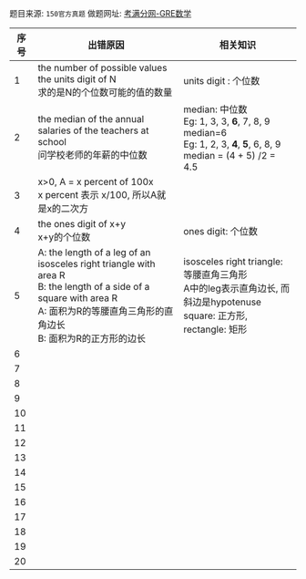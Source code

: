 题目来源: `150官方真题`
做题网址: [考满分网-GRE数学](http://gre.kmf.com/question/qr)

| 序号 | 出错原因                                                     | 相关知识                                                     |
| ---- | ------------------------------------------------------------ | ------------------------------------------------------------ |
| 1    | the number of possible values the units digit of N<br>求的是N的个位数可能的值的数量 | units digit : 个位数                                         |
| 2    | the median of the annual salaries of the teachers at school<br>问学校老师的年薪的中位数 | median: 中位数<br>Eg: 1, 3, 3, **6**, 7, 8, 9<br>median=6<br>Eg: 1, 2, 3, **4**, **5**, 6, 8, 9<br>median = (4 + 5) /2 = 4.5 |
| 3    | x>0, A = x percent of 100x<br>x percent 表示 x/100, 所以A就是x的二次方 |                                                              |
| 4    | the ones digit of x+y<br> x+y的个位数                        | ones digit: 个位数                                           |
| 5    | A: the length of a leg of an isosceles right triangle with area R<br>B: the length of a side of a square with area R<br>A: 面积为R的等腰直角三角形的直角边长<br>B: 面积为R的正方形的边长 | isosceles right triangle: 等腰直角三角形<br> A中的leg表示直角边长, 而斜边是hypotenuse<br>square: 正方形, rectangle: 矩形 |
| 6    |                                                              |                                                              |
| 7    |                                                              |                                                              |
| 8    |                                                              |                                                              |
| 9    |                                                              |                                                              |
| 10   |                                                              |                                                              |
| 11   |                                                              |                                                              |
| 12   |                                                              |                                                              |
| 13   |                                                              |                                                              |
| 14   |                                                              |                                                              |
| 15   |                                                              |                                                              |
| 16   |                                                              |                                                              |
| 17   |                                                              |                                                              |
| 18   |                                                              |                                                              |
| 19   |                                                              |                                                              |
| 20   |                                                              |                                                              |